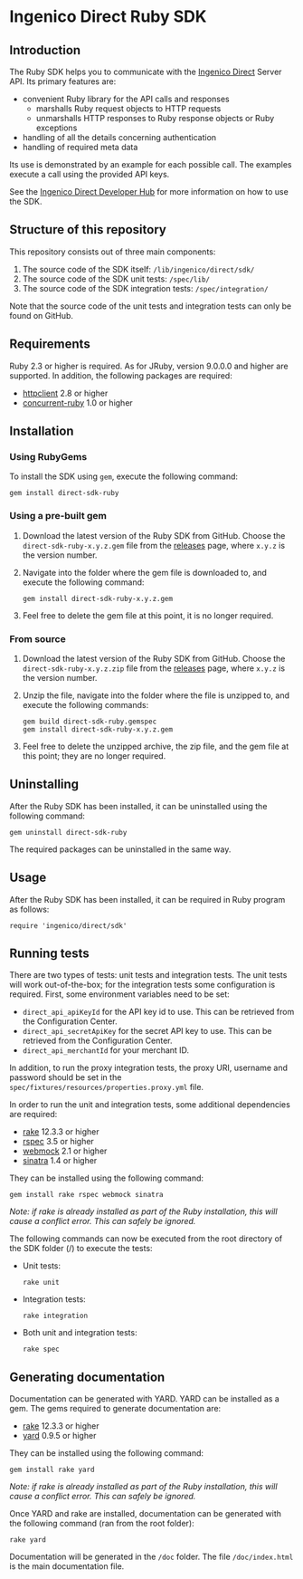 # Ingenico Direct Ruby SDK

## Introduction

The Ruby SDK helps you to communicate with the [Ingenico Direct](https://support.direct.ingenico.com/) Server API. Its primary features are:

* convenient Ruby library for the API calls and responses
    * marshalls Ruby request objects to HTTP requests
    * unmarshalls HTTP responses to Ruby response objects or Ruby exceptions
* handling of all the details concerning authentication
* handling of required meta data

Its use is demonstrated by an example for each possible call. The examples execute a call using the provided API keys. 

See the [Ingenico Direct Developer Hub](https://support.direct.ingenico.com/documentation/sdk/server/ruby/) for more information on how to use the SDK.

## Structure of this repository

This repository consists out of three main components:

1. The source code of the SDK itself: `/lib/ingenico/direct/sdk/`
2. The source code of the SDK unit tests: `/spec/lib/`
3. The source code of the SDK integration tests: `/spec/integration/`

Note that the source code of the unit tests and integration tests can only be found on GitHub.

## Requirements

Ruby 2.3 or higher is required.
As for JRuby, version 9.0.0.0 and higher are supported.
In addition, the following packages are required:

* [httpclient](https://github.com/nahi/httpclient) 2.8 or higher
* [concurrent-ruby](https://github.com/ruby-concurrency/concurrent-ruby) 1.0 or higher

## Installation

### Using RubyGems

To install the SDK using `gem`, execute the following command:

    gem install direct-sdk-ruby

### Using a pre-built gem

1. Download the latest version of the Ruby SDK from GitHub. Choose the `direct-sdk-ruby-x.y.z.gem` file from the [releases](https://github.com/Ingenico/direct-sdk-ruby/releases) page, where `x.y.z` is the version number.
2. Navigate into the folder where the gem file is downloaded to, and execute the following command:

    ```
    gem install direct-sdk-ruby-x.y.z.gem
    ```
3. Feel free to delete the gem file at this point, it is no longer required.

### From source

1. Download the latest version of the Ruby SDK from GitHub. Choose the `direct-sdk-ruby-x.y.z.zip` file from the [releases](https://github.com/Ingenico/direct-sdk-ruby/releases) page, where `x.y.z` is the version number.
2. Unzip the file, navigate into the folder where the file is unzipped to, and execute the following commands:

    ```
    gem build direct-sdk-ruby.gemspec
    gem install direct-sdk-ruby-x.y.z.gem
    ```
3. Feel free to delete the unzipped archive, the zip file, and the gem file at this point; they are no longer required.

## Uninstalling

After the Ruby SDK has been installed, it can be uninstalled using the
following command:

    gem uninstall direct-sdk-ruby

The required packages can be uninstalled in the same way.

## Usage

After the Ruby SDK has been installed, it can be required in Ruby program as follows:

    require 'ingenico/direct/sdk'

## Running tests

There are two types of tests: unit tests and integration tests. The unit tests will work out-of-the-box; for the integration tests some configuration is required.
First, some environment variables need to be set:

* `direct_api_apiKeyId` for the API key id to use. This can be retrieved from the Configuration Center.
* `direct_api_secretApiKey` for the secret API key to use. This can be retrieved from the Configuration Center.
* `direct_api_merchantId` for your merchant ID.

In addition, to run the proxy integration tests, the proxy URI, username and password should be set in the `spec/fixtures/resources/properties.proxy.yml` file.

In order to run the unit and integration tests, some additional dependencies are required:

* [rake](https://ruby.github.io/rake/) 12.3.3 or higher
* [rspec](https://github.com/rspec/rspec) 3.5 or higher
* [webmock](https://github.com/bblimke/webmock) 2.1 or higher
* [sinatra](https://github.com/sinatra/sinatra) 1.4 or higher

They can be installed using the following command:

    gem install rake rspec webmock sinatra

*Note: if rake is already installed as part of the Ruby installation, this will cause a conflict error. This can safely be ignored.*

The following commands can now be executed from the root directory of the SDK folder (/) to execute the tests:

* Unit tests:

    ```
    rake unit
    ```

* Integration tests:

    ```
    rake integration
    ```

* Both unit and integration tests:

    ```
    rake spec
    ```

## Generating documentation

Documentation can be generated with YARD. YARD can be installed as a gem. The gems required to generate documentation are:

* [rake](https://ruby.github.io/rake/) 12.3.3 or higher
* [yard](https://github.com/lsegal/yard) 0.9.5 or higher

They can be installed using the following command:

    gem install rake yard

*Note: if rake is already installed as part of the Ruby installation, this will cause a conflict error. This can safely be ignored.*

Once YARD and rake are installed, documentation can be generated with the following command (ran from the root folder):

    rake yard

Documentation will be generated in the `/doc` folder. The file `/doc/index.html` is the main documentation file.

